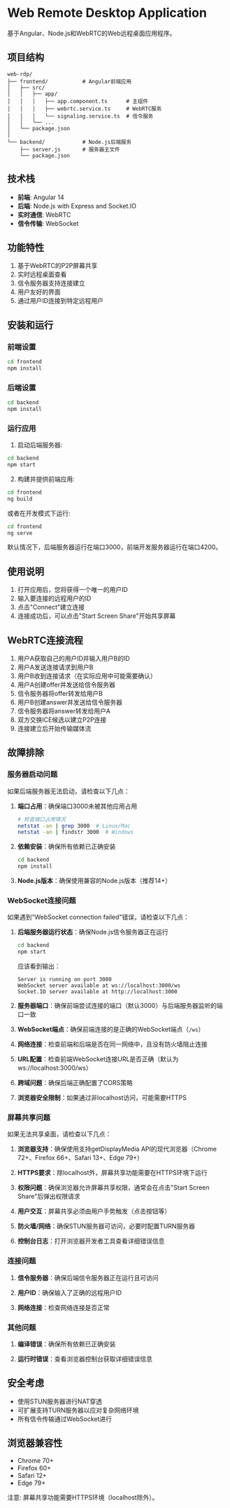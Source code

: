 # Web Remote Desktop Application

基于Angular、Node.js和WebRTC的Web远程桌面应用程序。

## 项目结构

```
web-rdp/
├── frontend/           # Angular前端应用
│   ├── src/
│   │   ├── app/
│   │   │   ├── app.component.ts      # 主组件
│   │   │   ├── webrtc.service.ts     # WebRTC服务
│   │   │   └── signaling.service.ts  # 信令服务
│   │   └── ...
│   └── package.json
│
└── backend/            # Node.js后端服务
    ├── server.js       # 服务器主文件
    └── package.json
```

## 技术栈

- **前端**: Angular 14
- **后端**: Node.js with Express and Socket.IO
- **实时通信**: WebRTC
- **信令传输**: WebSocket

## 功能特性

1. 基于WebRTC的P2P屏幕共享
2. 实时远程桌面查看
3. 信令服务器支持连接建立
4. 用户友好的界面
5. 通过用户ID连接到特定远程用户

## 安装和运行

### 前端设置

```bash
cd frontend
npm install
```

### 后端设置

```bash
cd backend
npm install
```

### 运行应用

1. 启动后端服务器:
```bash
cd backend
npm start
```

2. 构建并提供前端应用:
```bash
cd frontend
ng build
```

或者在开发模式下运行:
```bash
cd frontend
ng serve
```

默认情况下，后端服务器运行在端口3000，前端开发服务器运行在端口4200。

## 使用说明

1. 打开应用后，您将获得一个唯一的用户ID
2. 输入要连接的远程用户的ID
3. 点击"Connect"建立连接
4. 连接成功后，可以点击"Start Screen Share"开始共享屏幕

## WebRTC连接流程

1. 用户A获取自己的用户ID并输入用户B的ID
2. 用户A发送连接请求到用户B
3. 用户B收到连接请求（在实际应用中可能需要确认）
4. 用户A创建offer并发送给信令服务器
5. 信令服务器将offer转发给用户B
6. 用户B创建answer并发送给信令服务器
7. 信令服务器将answer转发给用户A
8. 双方交换ICE候选以建立P2P连接
9. 连接建立后开始传输媒体流

## 故障排除

### 服务器启动问题

如果后端服务器无法启动，请检查以下几点：

1. **端口占用**：确保端口3000未被其他应用占用
   ```bash
   # 检查端口占用情况
   netstat -an | grep 3000  # Linux/Mac
   netstat -an | findstr 3000  # Windows
   ```

2. **依赖安装**：确保所有依赖已正确安装
   ```bash
   cd backend
   npm install
   ```

3. **Node.js版本**：确保使用兼容的Node.js版本（推荐14+）

### WebSocket连接问题

如果遇到"WebSocket connection failed"错误，请检查以下几点：

1. **后端服务器运行状态**：确保Node.js信令服务器正在运行
   ```bash
   cd backend
   npm start
   ```
   应该看到输出：
   ```
   Server is running on port 3000
   WebSocket server available at ws://localhost:3000/ws
   Socket.IO server available at http://localhost:3000
   ```

2. **服务器端口**：确保前端尝试连接的端口（默认3000）与后端服务器监听的端口一致

3. **WebSocket端点**：确保前端连接的是正确的WebSocket端点（`/ws`）

4. **网络连接**：检查前端和后端是否在同一网络中，且没有防火墙阻止连接

5. **URL配置**：检查前端WebSocket连接URL是否正确（默认为ws://localhost:3000/ws）

6. **跨域问题**：确保后端正确配置了CORS策略

7. **浏览器安全限制**：如果通过非localhost访问，可能需要HTTPS

### 屏幕共享问题

如果无法共享桌面，请检查以下几点：

1. **浏览器支持**：确保使用支持getDisplayMedia API的现代浏览器（Chrome 72+、Firefox 66+、Safari 13+、Edge 79+）

2. **HTTPS要求**：除localhost外，屏幕共享功能需要在HTTPS环境下运行

3. **权限问题**：确保浏览器允许屏幕共享权限，通常会在点击"Start Screen Share"后弹出权限请求

4. **用户交互**：屏幕共享必须由用户手势触发（点击按钮等）

5. **防火墙/网络**：确保STUN服务器可访问，必要时配置TURN服务器

6. **控制台日志**：打开浏览器开发者工具查看详细错误信息

### 连接问题

1. **信令服务器**：确保后端信令服务器正在运行且可访问

2. **用户ID**：确保输入了正确的远程用户ID

3. **网络连接**：检查网络连接是否正常

### 其他问题

1. **编译错误**：确保所有依赖已正确安装

2. **运行时错误**：查看浏览器控制台获取详细错误信息

## 安全考虑

- 使用STUN服务器进行NAT穿透
- 可扩展支持TURN服务器以应对复杂网络环境
- 所有信令传输通过WebSocket进行

## 浏览器兼容性

- Chrome 70+
- Firefox 60+
- Safari 12+
- Edge 79+

注意: 屏幕共享功能需要HTTPS环境（localhost除外）。